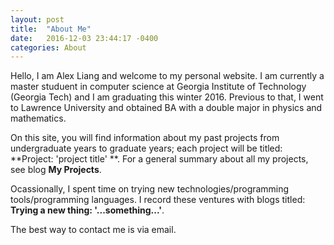 ```yaml
---
layout: post
title:  "About Me"
date:   2016-12-03 23:44:17 -0400
categories: About
---
```

Hello, I am Alex Liang and welcome to my personal website. I am currently a master studuent in computer science at Georgia Institute of Technology (Georgia Tech) and I am graduating this winter 2016. Previous to that, I went to Lawrence University and obtained BA with a double major in physics and mathematics. 

On this site, you will find information about my past projects from undergraduate years to graduate years; each project will be titled: **Project: 'project title' **. For a general summary about all my projects, see blog **My Projects**.

Ocassionally, I spent time on trying new technologies/programming tools/programming languages. I record these ventures with blogs titled: **Trying a new thing: '...something...'**. 

The best way to contact me is via email. 
